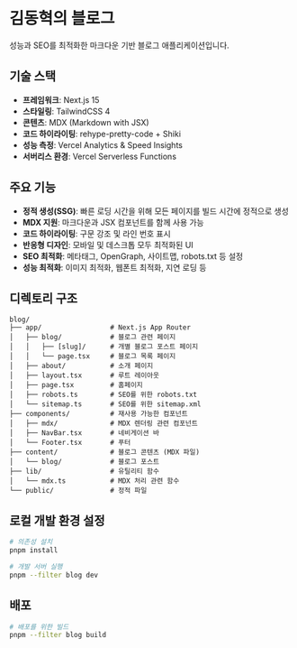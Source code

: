 # 김동혁의 블로그

성능과 SEO를 최적화한 마크다운 기반 블로그 애플리케이션입니다.

## 기술 스택

- **프레임워크**: Next.js 15
- **스타일링**: TailwindCSS 4
- **콘텐츠**: MDX (Markdown with JSX)
- **코드 하이라이팅**: rehype-pretty-code + Shiki
- **성능 측정**: Vercel Analytics & Speed Insights
- **서버리스 환경**: Vercel Serverless Functions

## 주요 기능

- **정적 생성(SSG)**: 빠른 로딩 시간을 위해 모든 페이지를 빌드 시간에 정적으로 생성
- **MDX 지원**: 마크다운과 JSX 컴포넌트를 함께 사용 가능
- **코드 하이라이팅**: 구문 강조 및 라인 번호 표시
- **반응형 디자인**: 모바일 및 데스크톱 모두 최적화된 UI
- **SEO 최적화**: 메타태그, OpenGraph, 사이트맵, robots.txt 등 설정
- **성능 최적화**: 이미지 최적화, 웹폰트 최적화, 지연 로딩 등

## 디렉토리 구조

```
blog/
├── app/                 # Next.js App Router
│   ├── blog/            # 블로그 관련 페이지
│   │   ├── [slug]/      # 개별 블로그 포스트 페이지
│   │   └── page.tsx     # 블로그 목록 페이지
│   ├── about/           # 소개 페이지
│   ├── layout.tsx       # 루트 레이아웃
│   ├── page.tsx         # 홈페이지
│   ├── robots.ts        # SEO를 위한 robots.txt
│   └── sitemap.ts       # SEO를 위한 sitemap.xml
├── components/          # 재사용 가능한 컴포넌트
│   ├── mdx/             # MDX 렌더링 관련 컴포넌트
│   ├── NavBar.tsx       # 네비게이션 바
│   └── Footer.tsx       # 푸터
├── content/             # 블로그 콘텐츠 (MDX 파일)
│   └── blog/            # 블로그 포스트
├── lib/                 # 유틸리티 함수
│   └── mdx.ts           # MDX 처리 관련 함수
└── public/              # 정적 파일
```

## 로컬 개발 환경 설정

```bash
# 의존성 설치
pnpm install

# 개발 서버 실행
pnpm --filter blog dev
```

## 배포

```bash
# 배포를 위한 빌드
pnpm --filter blog build
```
